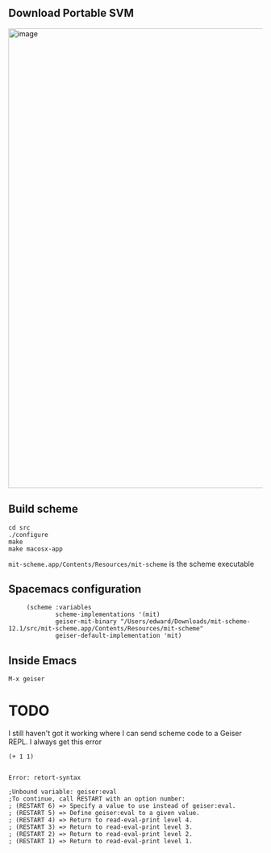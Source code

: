 ## Download Portable SVM

<img width="912" alt="image" src="https://github.com/ebanner/Learning/assets/2068912/13e7b7bb-0413-49e7-8edb-6590ddfd8fc9">

## Build scheme

```
cd src
./configure
make
make macosx-app
```

`mit-scheme.app/Contents/Resources/mit-scheme` is the scheme executable

## Spacemacs configuration

```
     (scheme :variables
             scheme-implementations '(mit)
             geiser-mit-binary "/Users/edward/Downloads/mit-scheme-12.1/src/mit-scheme.app/Contents/Resources/mit-scheme"
             geiser-default-implementation 'mit)
```

## Inside Emacs

```
M-x geiser
```

# TODO

I still haven't got it working where I can send scheme code to a Geiser REPL. I always get this error

```
(+ 1 1)


Error: retort-syntax

;Unbound variable: geiser:eval
;To continue, call RESTART with an option number:
; (RESTART 6) => Specify a value to use instead of geiser:eval.
; (RESTART 5) => Define geiser:eval to a given value.
; (RESTART 4) => Return to read-eval-print level 4.
; (RESTART 3) => Return to read-eval-print level 3.
; (RESTART 2) => Return to read-eval-print level 2.
; (RESTART 1) => Return to read-eval-print level 1.
```
